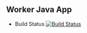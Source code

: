 ## Worker Java App

  * Build Status 
  [![Build Status](http://206.189.41.61:8080/buildStatus/icon?job=instavote%2Fworker-build)](http://206.189.41.61:8080/job/instavote/job/worker-build/)
  
  
